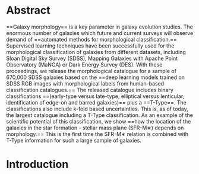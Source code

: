 # Abstract
==Galaxy morphology== is a key parameter in galaxy evolution studies. The enormous number of galaxies which future and current surveys will observe demand of ==automated methods for morphological classification.== Supervised learning techniques have been successfully used for the morphological classification of galaxies from different datasets, including Sloan Digital Sky Survey (SDSS), Mapping Galaxies with Apache Point Observatory (MaNGA) or Dark Energy Survey (DES). With these proceedings, we release the morphological catalogue for a sample of 670,000 SDSS galaxies based on the ==deep learning models trained on SDSS RGB images with morphological labels from human-based classification catalogues.== The released catalogue includes binary classifications ==(early-type versus late-type, elliptical versus lenticular, identification of edge-on and barred galaxies)== plus a ==T-Type==. The classifications also include k-fold based uncertainties. This is, as of today, the largest catalogue including a T-Type classification. As an example of the scientific potential of this classification, we show ==how the location of the galaxies in the star formation - stellar mass plane (SFR-M∗) depends on morphology.== This is the first time the SFR-M∗ relation is combined with T-Type information for such a large sample of galaxies.

# Introduction
